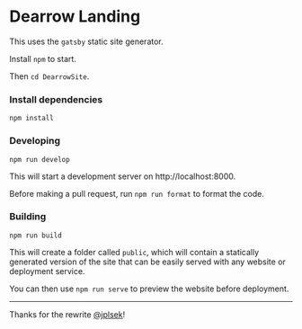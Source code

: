 # Dearrow Landing

This uses the `gatsby` static site generator.

Install `npm` to start.

Then `cd DearrowSite`.

### Install dependencies

```shell
npm install
```

### Developing

```shell
npm run develop
```

This will start a development server on http://localhost:8000.

Before making a pull request, run `npm run format` to format the code.

### Building

```shell
npm run build
```

This will create a folder called `public`, which will contain a statically generated version of the site that can be easily served with any website or deployment service.

You can then use `npm run serve` to preview the website before deployment.

---

Thanks for the rewrite [@jplsek](https://github.com/jplsek)!
